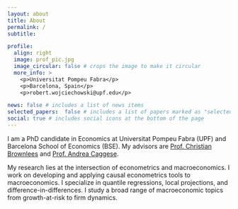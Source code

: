 ```yaml
---
layout: about
title: About
permalink: /
subtitle: 

profile:
  align: right
  image: prof_pic.jpg
  image_circular: false # crops the image to make it circular
  more_info: >
    <p>Universitat Pompeu Fabra</p>
    <p>Barcelona, Spain</p>
    <p>robert.wojciechowski@upf.edu</p>

news: false # includes a list of news items
selected_papers:  false # includes a list of papers marked as "selected={true}"
social: true # includes social icons at the bottom of the page
---
```


I am a PhD candidate in Economics at Universitat Pompeu Fabra (UPF) and Barcelona School of Economics (BSE). My  advisors are [Prof. Christian Brownlees](https://ctbrownlees.github.io/) and [Prof. Andrea Caggese](https://andreacaggese.weebly.com/). 

My research lies at the intersection of econometrics and macroeconomics. I work on developing and applying causal econometrics tools to macroeconomics. I specialize in quantile regressions, local projections, and difference-in-differences. I study a broad range of macroeconomic topics from growth-at-risk to firm dynamics.



